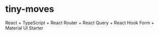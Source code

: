 # tiny-moves
React + TypeScript + React Router + React Query + React Hook Form + Material UI Starter
